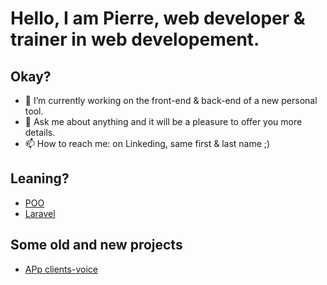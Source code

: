 # Hello, I am Pierre, web developer & trainer in web developement.

## Okay?
- 🔭 I’m currently working on the front-end & back-end of a new personal tool. 
- 💬 Ask me about anything and it will be a pleasure to offer you more details.
- 📫 How to reach me: on Linkeding, same first & last name ;)

## Leaning? 
- [POO](https://github.com/pierrenoel/POO-Briefing)
- [Laravel](https://github.com/pierrenoel/Laravel-Briefing)

## Some old and new projects
- [APp clients-voice](https://github.com/pierrenoel/App-Clients-invoices)

